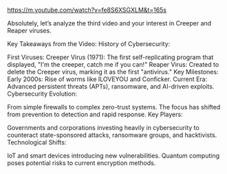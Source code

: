 
https://m.youtube.com/watch?v=fe8S6XSGXLM&t=165s

Absolutely, let’s analyze the third video and your interest in Creeper and Reaper viruses.

Key Takeaways from the Video:
History of Cybersecurity:

First Viruses:
Creeper Virus (1971): The first self-replicating program that displayed, "I'm the creeper, catch me if you can!"
Reaper Virus: Created to delete the Creeper virus, marking it as the first "antivirus."
Key Milestones:
Early 2000s: Rise of worms like ILOVEYOU and Conficker.
Current Era: Advanced persistent threats (APTs), ransomware, and AI-driven exploits.
Cybersecurity Evolution:

From simple firewalls to complex zero-trust systems.
The focus has shifted from prevention to detection and rapid response.
Key Players:

Governments and corporations investing heavily in cybersecurity to counteract state-sponsored attacks, ransomware groups, and hacktivists.
Technological Shifts:

IoT and smart devices introducing new vulnerabilities.
Quantum computing poses potential risks to current encryption methods.